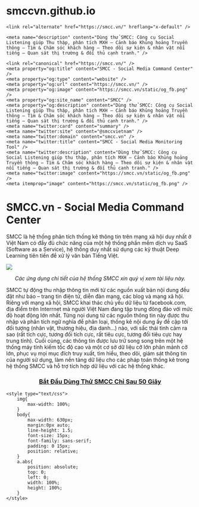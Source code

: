 # smccvn.github.io
<!DOCTYPE html>
<html>
<head>
	<title>SMCC.vn - Social Media Command Center</title>
	<meta name="viewport" content="width=device-width, initial-scale=1.0">
	<meta name="robots" content="index,follow" />
    <meta http-equiv="X-UA-Compatible" content="ie=edge">
    <link rel="shortcut icon" type="image/x-icon" href="https://smcc.vn/favicon.ico" />

    <link rel="alternate" href="https://smcc.vn/" hreflang="x-default" />

    <meta name="description" content="Dùng thử SMCC: Công cụ Social Listening giúp Thu thập, phân tích MXH – Cảnh báo Khủng hoảng Truyền thông – Tìm & Chăm sóc khách hàng – Theo dõi sự kiện & nhân vật nổi tiếng – Quan sát thị trường & đối thủ cạnh tranh." />

    <link rel="canonical" href="https://smcc.vn/" />
    <meta property="og:title" content="SMCC - Social Media Command Center" />
    <meta property="og:type" content="website" />
    <meta property="og:url" content="https://smcc.vn/" />
    <meta property="og:image" content="https://smcc.vn/static/og_fb.png" />
    <meta property="og:site_name" content="SMCC" />
    <meta property="og:description" content="Dùng thử SMCC: Công cụ Social Listening giúp Thu thập, phân tích MXH – Cảnh báo Khủng hoảng Truyền thông – Tìm & Chăm sóc khách hàng – Theo dõi sự kiện & nhân vật nổi tiếng – Quan sát thị trường & đối thủ cạnh tranh." />
    <meta name="twitter:card" content="summary" />
    <meta name="twitter:site" content="@smccvietnam" />
    <meta name="twitter:domain" content="smcc.vn" />
    <meta name="twitter:title" content="SMCC - Social Media Monitoring Tool" />
    <meta name="twitter:description" content="Dùng thử SMCC: Công cụ Social Listening giúp thu thập, phân tích MXH – Cảnh báo Khủng hoảng Truyền thông – Tìm & Chăm sóc khách hàng – Theo dõi sự kiện & nhân vật nổi tiếng – Quan sát thị trường & đối thủ cạnh tranh." />
    <meta name="twitter:image" content="https://smcc.vn/static/og_fb.png" />
    <meta itemprop="image" content="https://smcc.vn/static/og_fb.png" />

</head>
<body>
	<h1>SMCC.vn - Social Media Command Center</h1>
	<p>
	SMCC là hệ thống phân tích thống kê thông tin trên mạng xã hội duy nhất ở Việt Nam có đầy đủ chức năng của một hệ thống phần mềm dịch vụ SaaS (Software as a Service), hệ thống duy nhất sử dụng các kỹ thuật Deep Learning tiên tiến để xử lý văn bản Tiếng Việt.
	</p>
	<p>
	<img src="http://orm.vn/Modules/CMS/Upload/1/FullSizeRender%20(1).jpg">
	<center><i>Các ứng dụng chi tiết của hệ thống SMCC xin quý vị xem tài liệu này.</i></center>
	</p>
	<p>SMCC tự động thu nhập thông tin mới từ các nguồn xuất bản nội dung đều đặt như báo – trang tin điện tử, diễn đàn mạng, các blog và mạng xã hội. Riêng với mạng xã hội, SMCC khai thác chủ yếu dữ liệu từ facebook.com, địa điểm trên Interrnet mà người Việt Nam đang tập trung đông đảo với mức độ hoạt động lớn nhất. Từng nọi dung từ các nguồn thông tin này được thu nhập và phân tích ngữ nghĩa để phân loại, thống kê nội dung ấy đề cập tới đối tượng (nhân vật, thương hiệu, địa danh…) nào, với sắc thái tình cảm ra sao (rất tích cực, tương đối tích cực, rất tiêu cực, tương đối tiêu cực hay trung tính). Cuối cùng, các thông tin được lưu trữ song song trên một hệ thống máy tính kiếm tốc độ cao và một cơ sở dữ liệu cỡ lớn phân mảnh cỡ lớn, phục vụ mọi mục đích truy xuất, tìm hiểu, theo dõi, giám sát thông tin của người sử dụng, làm nền tảng dữ liệu cho các pháp toán thống kê trong hệ thống SMCC và hỗ trợ tích hợp dữ liệu với các hệ thống khác.</p>
	<h3 style="text-align: center;"><a href="https://smcc.vn/Administrator/Register.aspx?ref=1">Bắt Đầu Dùng Thử SMCC Chỉ Sau 50 Giây</a></h3>
	<a class="abs" href="https://smcc.vn/Administrator/Register.aspx?ref=1"></a>

	<style type="text/css">
		img{
			max-width: 100%;
		}
		body{
			max-width: 630px;
			margin:0px auto;
			line-height: 1.5;
			font-size: 15px;
			font-family: sans-serif;
			padding: 0 15px;
			position: relative;
		}
		a.abs{
			position: absolute;
			top: 0;
			left: 0;
			width: 100%;
			height: 100%;
		}
	</style>
</body>
</html>
